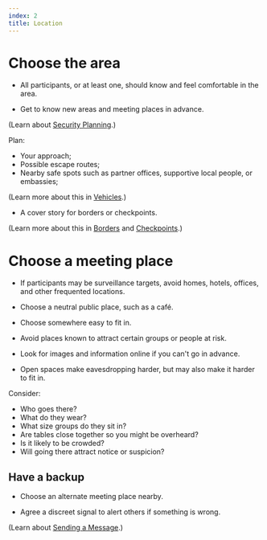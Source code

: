 ```yaml
---
index: 2
title: Location
---
```

# Choose the area 

*	All participants, or at least one, should know and feel comfortable in the area. 

*	Get to know new areas and meeting places in advance. 

(Learn about [Security Planning](umbrella://lesson/security-planning).)

Plan:

*	Your approach;
*	Possible escape routes;
*	Nearby safe spots such as partner offices, supportive local people, or embassies;

(Learn more about this in [Vehicles](umbrella://lesson/vehicles).)

*   A cover story for borders or checkpoints.

(Learn more about this in [Borders](umbrella://lesson/borders) and [Checkpoints](umbrella://lesson/checkpoints).)

# Choose a meeting place

*	If participants may be surveillance targets, avoid homes, hotels, offices, and other frequented locations. 

*	Choose a neutral public place, such as a café. 

*	Choose somewhere easy to fit in.

*	Avoid places known to attract certain groups or people at risk.

*	Look for images and information online if you can't go in advance.

*	Open spaces make eavesdropping harder, but may also make it harder to fit in.

Consider:

*   Who goes there?
*   What do they wear?
*   What size groups do they sit in?
*   Are tables close together so you might be overheard?
*   Is it likely to be crowded?
*   Will going there attract notice or suspicion?

## Have a backup

*	Choose an alternate meeting place nearby.

*	Agree a discreet signal to alert others if something is wrong.

(Learn about [Sending a Message](umbrella://lesson/sending-a-message).)